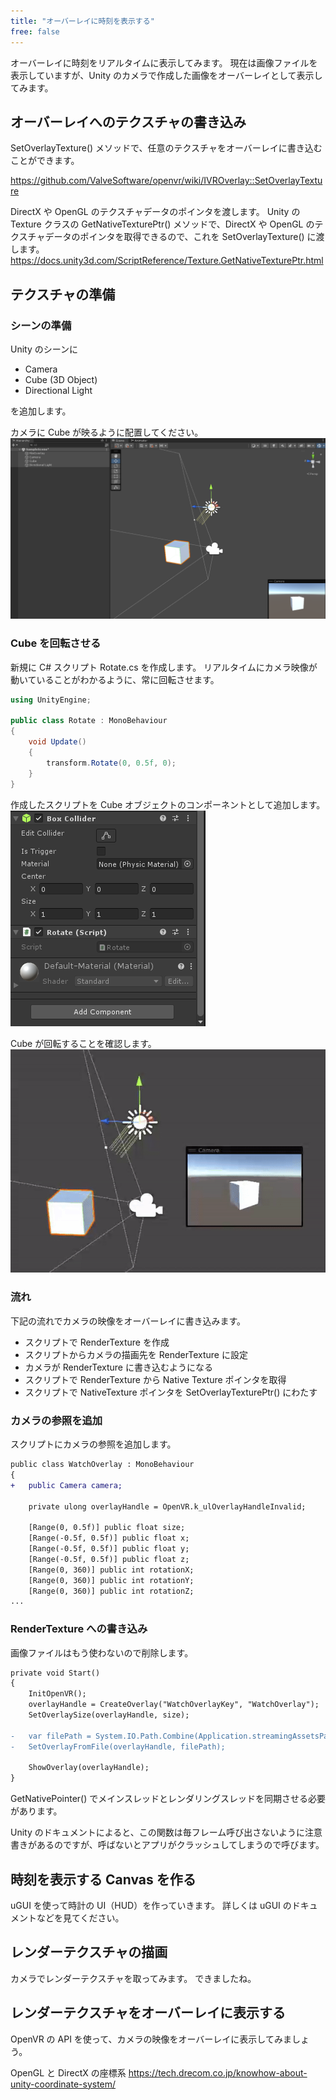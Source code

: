 ```yaml
---
title: "オーバーレイに時刻を表示する"
free: false
---
```


オーバーレイに時刻をリアルタイムに表示してみます。
現在は画像ファイルを表示していますが、Unity のカメラで作成した画像をオーバーレイとして表示してみます。

## オーバーレイへのテクスチャの書き込み
SetOverlayTexture() メソッドで、任意のテクスチャをオーバーレイに書き込むことができます。

https://github.com/ValveSoftware/openvr/wiki/IVROverlay::SetOverlayTexture

DirectX や OpenGL のテクスチャデータのポインタを渡します。
Unity の Texture クラスの GetNativeTexturePtr() メソッドで、DirectX や OpenGL のテクスチャデータのポインタを取得できるので、これを SetOverlayTexture() に渡します。
https://docs.unity3d.com/ScriptReference/Texture.GetNativeTexturePtr.html

## テクスチャの準備

### シーンの準備
Unity のシーンに

- Camera
- Cube (3D Object)
- Directional Light

を追加します。

カメラに Cube が映るように配置してください。
![](/images/cube-scene.png)

### Cube を回転させる
新規に C# スクリプト Rotate.cs を作成します。
リアルタイムにカメラ映像が動いていることがわかるように、常に回転させます。

```cs:Rotate.cs
using UnityEngine;

public class Rotate : MonoBehaviour
{
    void Update()
    {
        transform.Rotate(0, 0.5f, 0);
    }
}
```

作成したスクリプトを Cube オブジェクトのコンポーネントとして追加します。
![](/images/cube-rotate-component.png)

Cube が回転することを確認します。
![](/images/rotate-cube.gif)

### 流れ

下記の流れでカメラの映像をオーバーレイに書き込みます。

- スクリプトで RenderTexture を作成
- スクリプトからカメラの描画先を RenderTexture に設定
- カメラが RenderTexture に書き込むようになる
- スクリプトで RenderTexture から Native Texture ポインタを取得
- スクリプトで NativeTexture ポインタを SetOverlayTexturePtr() にわたす

### カメラの参照を追加

スクリプトにカメラの参照を追加します。

```diff cs:WatchOverlay.cs
public class WatchOverlay : MonoBehaviour
{
+   public Camera camera;
    
    private ulong overlayHandle = OpenVR.k_ulOverlayHandleInvalid;

    [Range(0, 0.5f)] public float size;
    [Range(-0.5f, 0.5f)] public float x;
    [Range(-0.5f, 0.5f)] public float y;
    [Range(-0.5f, 0.5f)] public float z;
    [Range(0, 360)] public int rotationX;
    [Range(0, 360)] public int rotationY;
    [Range(0, 360)] public int rotationZ;
...
```



### RenderTexture への書き込み

画像ファイルはもう使わないので削除します。

```diff cs:WatchOverlay.cs
private void Start()
{
    InitOpenVR();
    overlayHandle = CreateOverlay("WatchOverlayKey", "WatchOverlay");
    SetOverlaySize(overlayHandle, size);
    
-   var filePath = System.IO.Path.Combine(Application.streamingAssetsPath, "sns-icon.jpg");
-   SetOverlayFromFile(overlayHandle, filePath);

    ShowOverlay(overlayHandle);
}
```




GetNativePointer() でメインスレッドとレンダリングスレッドを同期させる必要があります。

Unity のドキュメントによると、この関数は毎フレーム呼び出さないように注意書きがあるのですが、呼ばないとアプリがクラッシュしてしまうので呼びます。

## 時刻を表示する Canvas を作る
uGUI を使って時計の UI（HUD）を作っていきます。
詳しくは uGUI のドキュメントなどを見てください。

## レンダーテクスチャの描画
カメラでレンダーテクスチャを取ってみます。
できましたね。

## レンダーテクスチャをオーバーレイに表示する
OpenVR の API を使って、カメラの映像をオーバーレイに表示してみましょう。


OpenGL と DirectX の座標系
https://tech.drecom.co.jp/knowhow-about-unity-coordinate-system/
